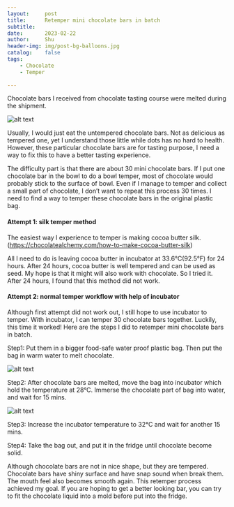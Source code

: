 ```yaml
---
layout:     post
title:      Retemper mini chocolate bars in batch
subtitle:   
date:       2023-02-22
author:     Shu
header-img: img/post-bg-balloons.jpg
catalog:    false
tags:
    - Chocolate
    - Temper
    
---
```



Chocolate bars I received from chocolate tasting course were melted during the shipment.  

![alt text](https://github.com/shucuriocity/shucuriocity.github.io/tree/master/img-post/2023-02-22-retemper-01.jpg "Untempered chocolate bars")
		
Usually, I would just eat the untempered chocolate bars. Not as delicious as tempered one, yet I understand those little while dots has no hard to health. However, these particular chocolate bars are for tasting purpose, I need a way to fix this to have a better tasting experience.   

The difficulty part is that there are about 30 mini chocolate bars. If I put one chocolate bar in the bowl to do a bowl temper, most of chocolate would probably stick to the surface of bowl. Even if I manage to temper and collect a small part of chocolate, I don’t want to repeat this process 30 times. I need to find a way to temper these chocolate bars in the original plastic bag.  


#### Attempt 1: silk temper method

The easiest way I experience to temper is making cocoa butter silk. (https://chocolatealchemy.com/how-to-make-cocoa-butter-silk) 

All I need to do is leaving cocoa butter in incubator at 33.6°C(92.5°F) for 24 hours. After 24 hours, cocoa butter is well tempered and can be used as seed. 
My hope is that it might will also work with chocolate. 
So I tried it. After 24 hours, I found that this method did not work.


#### Attempt 2: normal temper workflow with help of incubator

Although first attempt did not work out, I still hope to use incubator to temper. With incubator, I can temper 30 chocolate bars together. 
Luckily, this time it worked! 
Here are the steps I did to retemper mini chocolate bars in batch.

Step1: Put them in a bigger food-safe water proof plastic bag. Then put the bag in warm water to melt chocolate.  
	
![alt text](https://github.com/shucuriocity/shucuriocity.github.io/tree/master/img-post/2023-02-22-retemper-02.jpg "Melting chocolate bars")

Step2: After chocolate bars are melted, move the bag into incubator which hold the temperature at 28°C. Immerse the chocolate part of bag into water, and wait for 15 mins.  

![alt text](https://github.com/shucuriocity/shucuriocity.github.io/tree/master/img-post/2023-02-22-retemper-03.jpg "Chocolate bars in incubator")

Step3: Increase the incubator temperature to 32°C and wait for another 15 mins.  

Step4: Take the bag out, and put it in the fridge until chocolate become solid.   

Although chocolate bars are not in nice shape, but they are tempered. Chocolate bars have shiny surface and have snap sound when break them. The mouth feel also becomes smooth again. This retemper process achieved my goal. If you are hoping to get a better looking bar, you can try to fit the chocolate liquid into a mold before put into the fridge.   




